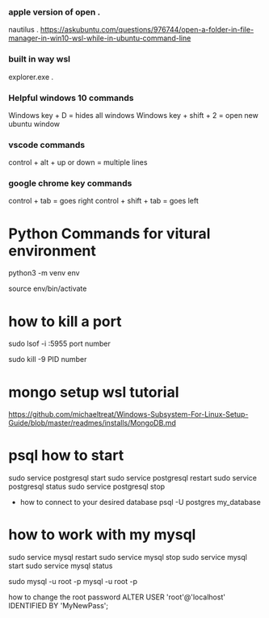 ### apple version of open .
nautilus .
https://askubuntu.com/questions/976744/open-a-folder-in-file-manager-in-win10-wsl-while-in-ubuntu-command-line

### built in way wsl
explorer.exe .

### Helpful windows 10 commands
Windows key + D = hides all windows
Windows key + shift + 2 = open new ubuntu window

### vscode commands
control + alt + up or down = multiple lines

### google chrome key commands
control + tab = goes right
control + shift + tab = goes left

# Python Commands for vitural environment 

python3 -m venv env

source env/bin/activate

# how to kill a port

sudo lsof -i :5955 port number

sudo kill -9 PID number

# mongo setup wsl tutorial
https://github.com/michaeltreat/Windows-Subsystem-For-Linux-Setup-Guide/blob/master/readmes/installs/MongoDB.md

# psql how to start

sudo service postgresql start
sudo service postgresql restart
sudo service postgresql status
sudo service postgresql stop


* how to connect to your desired database
psql -U postgres my_database

# how to work with my mysql

sudo service mysql restart
sudo service mysql stop
sudo service mysql start
sudo service mysql status

sudo mysql -u root -p 
mysql -u root -p

how to change the root password
ALTER USER 'root'@'localhost' IDENTIFIED BY 'MyNewPass';
